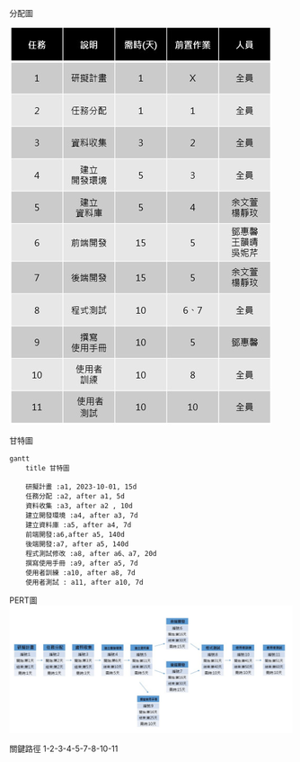 分配圖

![分配圖](分配圖.jpg)

甘特圖

```mermaid
gantt
    title 甘特圖

    研擬計畫 :a1, 2023-10-01, 15d
    任務分配 :a2, after a1, 5d
    資料收集 :a3, after a2 , 10d
    建立開發環境 :a4, after a3, 7d
    建立資料庫 :a5, after a4, 7d
    前端開發:a6,after a5, 140d
    後端開發:a7, after a5, 140d
    程式測試修改 :a8, after a6、a7, 20d
    撰寫使用手冊 :a9, after a5, 7d
    使用者訓練 :a10, after a8, 7d
    使用者測試 : a11, after a10, 7d
```

PERT圖
![PERT](PERT.jpg)

關鍵路徑
1-2-3-4-5-7-8-10-11
